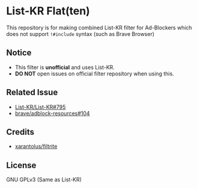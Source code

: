 # List-KR Flat(ten)

This repository is for making combined List-KR filter for Ad-Blockers which does not support `!#include` syntax (such as Brave Browser)

## Notice

* This filter is **unofficial** and uses List-KR.
* **DO NOT** open issues on official filter repository when using this.

## Related Issue

* [List-KR/List-KR#795](https://github.com/List-KR/List-KR/issues/795)
* [brave/adblock-resources#104](https://github.com/brave/adblock-resources/issues/104)

## Credits

* [xarantolus/filtrite](https://github.com/xarantolus/filtrite)

## License

GNU GPLv3 (Same as List-KR)